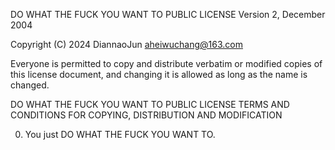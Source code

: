DO WHAT THE FUCK YOU WANT TO PUBLIC LICENSE
Version 2, December 2004

Copyright (C) 2024 DiannaoJun <aheiwuchang@163.com>

Everyone is permitted to copy and distribute verbatim or modified
copies of this license document, and changing it is allowed as long
as the name is changed.

DO WHAT THE FUCK YOU WANT TO PUBLIC LICENSE
TERMS AND CONDITIONS FOR COPYING, DISTRIBUTION AND MODIFICATION

0. You just DO WHAT THE FUCK YOU WANT TO.
